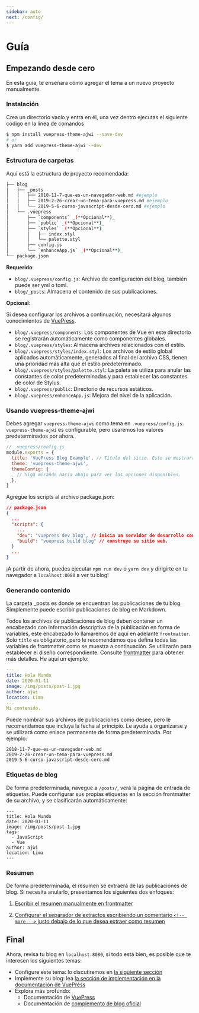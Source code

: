 ```yaml
---
sidebar: auto
next: /config/
---
```


# Guía

## Empezando desde cero

En esta guía, te enseñara cómo agregar el tema a un nuevo proyecto manualmente.

### Instalación

Crea un directorio vacío y entra en él, una vez dentro ejecutas el siguiente código en la linea de comandos

```bash
$ npm install vuepress-theme-ajwi --save-dev
# or
$ yarn add vuepress-theme-ajwi --dev
```

### Estructura de carpetas

Aquí está la estructura de proyecto recomendada:

```bash
├── blog
│   ├── _posts
│   │   ├── 2018-11-7-que-es-un-navegador-web.md #ejemplo
│   │   ├── 2019-2-26-crear-un-tema-para-vuepress.md #ejemplo
│   │   └── 2019-5-6-curso-javascript-desde-cero.md #ejemplo
│   └── .vuepress
│       ├── `components` _(**Opcional**)_
│       ├── `public` _(**Opcional**)_
│       ├── `styles` _(**Opcional**)_
│       │   ├── index.styl
│       │   └── palette.styl
│       ├── config.js
│       └── `enhanceApp.js` _(**Opcional**)_
└── package.json
```

**Requerido**:

- `blog/.vuepress/config.js`: Archivo de configuración del blog, también puede ser yml o toml.
- `blog/_posts`: Almacena el contenido de sus publicaciones.

**Opcional**:

Si desea configurar los archivos a continuación, necesitará algunos conocimientos de [VuePress](https://vuepress.vuejs.org/).

- `blog/.vuepress/components`: Los componentes de Vue en este directorio se registrarán automáticamente como componentes globales.
- `blog/.vuepress/styles`: Almacena archivos relacionados con el estilo.
- `blog/.vuepress/styles/index.styl`: Los archivos de estilo global aplicados automáticamente, generados al final del archivo CSS, tienen una prioridad más alta que el estilo predeterminado.
- `blog/.vuepress/styles/palette.styl`: La paleta se utiliza para anular las constantes de color predeterminadas y para establecer las constantes de color de Stylus.
- `blog/.vuepress/public`: Directorio de recursos estáticos.
- `blog/.vuepress/enhanceApp.js`: Mejora del nivel de la aplicación.

### Usando vuepress-theme-ajwi

Debes agregar `vuepress-theme-ajwi` como tema en `.vuepress/config.js`. `vuepress-theme-ajwi` es configurable, pero usaremos los valores predeterminados por ahora.

```js
// .vuepress/config.js
module.exports = {
  title: 'VuePress Blog Example', // Título del sitio. Esto se mostrará en la barra de navegación.
  theme: 'vuepress-theme-ajwi',
  themeConfig: {
    // Siga mirando hacia abajo para ver las opciones disponibles.
  },
}
```

Agregue los scripts al archivo package.json:

```json
// package.json
{
  ...
  "scripts": {
    ...
    "dev": "vuepress dev blog", // inicia un servidor de desarrollo con recarga automática.
    "build": "vuepress build blog" // construye su sitio web.
  }
  ...
}
```

¡A partir de ahora, puedes ejecutar `npm run dev` o `yarn dev` y dirigirte en tu navegador a `localhost:8080` a ver tu blog!

### Generando contenido

La carpeta \_posts es donde se encuentran las publicaciones de tu blog. Simplemente puede escribir publicaciones de blog en Markdown.

Todos los archivos de publicaciones de blog deben contener un encabezado con información descriptiva de la publicación en forma de variables, este encabezado lo llamaremos de aquí en adelante `frontmatter`. Solo `title` es obligatorio, pero le recomendamos que defina todas las variables de frontmatter como se muestra a continuación. Se utilizarán para establecer el diseño correspondiente. Consulte [frontmatter](config/front-matter) para obtener más detalles. He aquí un ejemplo:

```yaml
---
title: Hola Mundo
date: 2020-01-11
image: /img/posts/post-1.jpg
author: ajwi
location: Lima
---
Mi contenido.
```

Puede nombrar sus archivos de publicaciones como desee, pero le recomendamos que incluya la fecha al principio. Le ayuda a organizarse y se utilizará como enlace permanente de forma predeterminada. Por ejemplo:

```
2018-11-7-que-es-un-navegador-web.md
2019-2-26-crear-un-tema-para-vuepress.md
2019-5-6-curso-javascript-desde-cero.md
```

### Etiquetas de blog

De forma predeterminada, navegue a `/posts/`, verá la página de entrada de etiquetas. Puede configurar sus propias etiquetas en la sección frontmatter de su archivo, y se clasificarán automáticamente:

```yaml{5-7}
---
title: Hola Mundo
date: 2020-01-11
image: /img/posts/post-1.jpg
tags:
  - JavaScript
  - Vue
author: ajwi
location: Lima
---
```

### Resumen

De forma predeterminada, el resumen se extraerá de las publicaciones de blog. Si necesita anularlo, presentamos los siguientes dos enfoques:

1. [Escribir el resumen manualmente en frontmatter](./front-matter.md#resumen)

2. [Configurar el separador de extractos escribiendo un comentario `<!-- more -->` justo debajo de lo que desea extraer como resumen](https://vuepress.vuejs.org/theme/writing-a-theme.html#content-excerpt)

## Final

Ahora, revisa tu blog en `localhost:8080`, si todo está bien, es posible que te interesen los siguientes temas:

- Configure este tema: lo discutiremos en [la siguiente sección](../config)
- Implemente su blog: lea [ la sección de implementación en la documentación de VuePress](https://vuepress.vuejs.org/guide/deploy.html)
- Explora más profundo:
  - Documentación de [VuePress](https://vuepress.vuejs.org/)
  - Documentación de [complemento de blog oficial](https://vuepress-plugin-blog.ulivz.com/)
